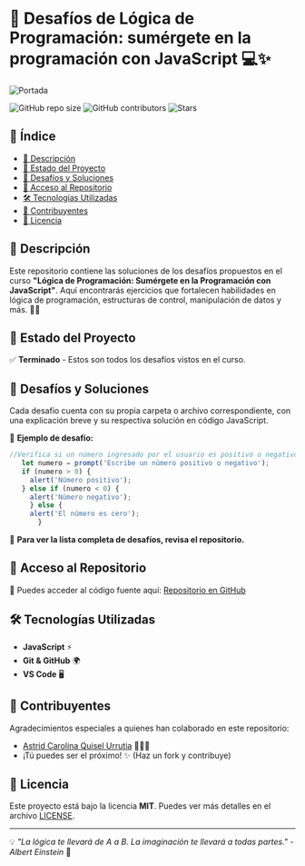 # 🚀 Desafíos de Lógica de Programación: sumérgete en la programación con JavaScript 💻✨

![Portada](https://blog.interfell.com/hubfs/JavaScript%20un%20lenguaje%20de%20programaci%C3%B3n.jpg) <!-- Agrega una imagen representativa -->

![GitHub repo size](https://img.shields.io/github/repo-size/cyb3r-girl/Logica-de-programacion-sumergete-en-la-programacion-con-JavaScript?color=purple&label=Repo%20Size&style=flat-square)
![GitHub contributors](https://img.shields.io/github/contributors/cyb3r-girl/Logica-de-programacion-sumergete-en-la-programacion-con-JavaScript?color=red&label=Contributors&style=flat-square)
![Stars](https://img.shields.io/github/stars/cyb3r-girl/Logica-de-programacion-sumergete-en-la-programacion-con-JavaScript?color=yellow&label=Stars&style=flat-square)

## 📌 Índice

- [📜 Descripción](#-descripción)
- [📌 Estado del Proyecto](#-estado-del-proyecto)
- [🎯 Desafíos y Soluciones](#-desafíos-y-soluciones)
- [📂 Acceso al Repositorio](#-acceso-al-repositorio)
- [🛠️ Tecnologías Utilizadas](#️-tecnologías-utilizadas)
- [👥 Contribuyentes](#-contribuyentes)
- [📝 Licencia](#-licencia)

## 📜 Descripción

Este repositorio contiene las soluciones de los desafíos propuestos en el curso **"Lógica de Programación: Sumérgete en la Programación con JavaScript"**. Aquí encontrarás ejercicios que fortalecen habilidades en lógica de programación, estructuras de control, manipulación de datos y más. 🧠💡

## 📌 Estado del Proyecto

✅ **Terminado** - Estos son todos los desafíos vistos en el curso.

## 🎯 Desafíos y Soluciones

Cada desafío cuenta con su propia carpeta o archivo correspondiente, con una explicación breve y su respectiva solución en código JavaScript.

🔹 **Ejemplo de desafío:**
```javascript
//Verifica si un número ingresado por el usuario es positivo o negativo. Muestra una alerta informativa.
   let numero = prompt('Escribe un número positivo o negativo');
   if (numero > 0) {
     alert('Número positivo');
   } else if (numero < 0) {
     alert('Número negativo');
     } else {
     alert('El número es cero');
       }
```

📌 **Para ver la lista completa de desafíos, revisa el repositorio.**

## 📂 Acceso al Repositorio

🔗 Puedes acceder al código fuente aquí: [Repositorio en GitHub](https://github.com/cyb3r-girl/Logica-de-programacion-sumergete-en-la-programacion-con-JavaScript)

## 🛠️ Tecnologías Utilizadas

- **JavaScript** ⚡
- **Git & GitHub** 🌍
- **VS Code** 🖥️

## 👥 Contribuyentes

Agradecimientos especiales a quienes han colaborado en este repositorio:

- [Astrid Carolina Quisel Urrutia](https://github.com/cyb3r-girl) 👩🏻‍💻
- ¡Tú puedes ser el próximo! ✨ (Haz un fork y contribuye)

## 📝 Licencia

Este proyecto está bajo la licencia **MIT**. Puedes ver más detalles en el archivo [LICENSE](LICENSE.md).

---

💡 _"La lógica te llevará de A a B. La imaginación te llevará a todas partes." - Albert Einstein_ 🚀
